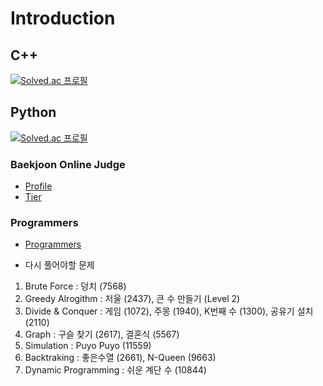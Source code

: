 # Introduction 

## C++
  [![Solved.ac
프로필](http://mazassumnida.wtf/api/v2/generate_badge?boj=foreat13)](https://solved.ac/foreat13)

## Python
[![Solved.ac
프로필](http://mazassumnida.wtf/api/v2/generate_badge?boj=return_18)](https://solved.ac/return_18)


### Baekjoon Online Judge
- [Profile](https://www.acmicpc.net/user/foreat13)
- [Tier](https://solved.ac/profile/foreat13) 
 
### Programmers
- [Programmers](https://programmers.co.kr/learn/challenges?tab=all_challenges) 
 
  
- 다시 풀어야할 문제  

1. Brute Force : 덩치 (7568)   
2. Greedy Alrogithm : 저울 (2437), 큰 수 만들기 (Level 2)
3. Divide & Conquer : 게임 (1072), 주몽 (1940), K번째 수 (1300), 공유기 설치 (2110)
4. Graph : 구슬 찾기 (2617), 결혼식 (5567)   
5. Simulation : Puyo Puyo (11559)
6. Backtraking : 좋은수열 (2661), N-Queen (9663)
7. Dynamic Programming : 쉬운 계단 수 (10844)

 
